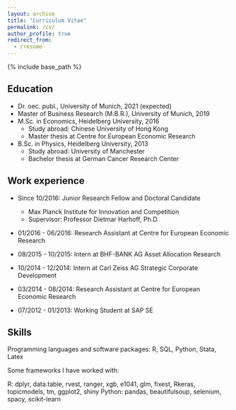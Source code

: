 ```yaml
---
layout: archive
title: "Curriculum Vitae"
permalink: /cv/
author_profile: true
redirect_from:
  - /resume
---
```


{% include base_path %}

## Education

* Dr. oec. publ., University of Munich, 2021 (expected)
* Master of Business Research (M.B.R.), University of Munich, 2019
* M.Sc. in Economics, Heidelberg University, 2016
  * Study abroad: Chinese University of Hong Kong
  * Master thesis at Centre for European Economic Research
* B.Sc. in Physics, Heidelberg University, 2013
  * Study abroad: University of Manchester
  * Bachelor thesis at German Cancer Research Center

## Work experience

* Since 10/2016: Junior Research Fellow and Doctoral Candidate
  * Max Planck Institute for Innovation and Competition
  * Supervisor: Professor Dietmar Harhoff, Ph.D.

* 01/2016 - 06/2016: Research Assistant at Centre for European Economic Research
* 08/2015 - 10/2015: Intern at BHF-BANK AG Asset Allocation Research
* 10/2014 - 12/2014: Intern at Carl Zeiss AG Strategic Corporate Development
* 03/2014 - 08/2014: Research Assistant at Centre for European Economic Research
* 07/2012 - 01/2013: Working Student at SAP SE


## Skills

Programming languages and software packages: R, SQL, Python, Stata, Latex

Some frameworks I have worked with:

R: dplyr, data.table, rvest, ranger, xgb, e1041, glm, fixest, Rkeras, topicmodels, tm, ggplot2, shiny
Python: pandas, beautifulsoup, selenium, spacy, scikit-learn